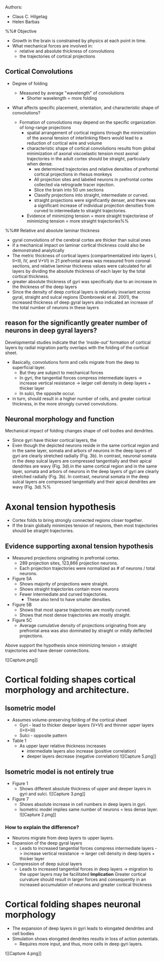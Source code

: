 Authors:
- Claus C. Hilgetag 
- Helen Barbas

%%# Objective
- Growth in the brain is constrained by physics at each point in time.
- What mechanical forces are involved in:
	- relative and absolute thickness of convolutions
	- the trajectories of cortical projections

## Cortical Convolutions
- Degree of folding
	- Measured by average "wavelength" of convolutions
		- Shorter wavelength = more folding

- What affects specific placement, orientation, and characteristic shape of convolutions?
	- Formation of convolutions may depend on the specific organization of long-range projections
		- spatial arrangement of cortical regions through the minimization of the axonal tension of interlinking fibers would lead to a reduction of cortical wire and volume
		- characteristic shape of cortical convolutions results from  global minimization of axonal viscoelastic tension most axonal trajectories in the adult cortex  should be straight, particularly when dense.
			- we determined trajectories and relative densities of prefrontal cortical  projections in rhesus monkeys
			- All projection sites and labeled neurons in prefrontal cortex collected via retrograde tracer injection.
			- Slice the brain into 50 um sections
			- Classify projections into straight, intermediate or curved.
			- straight projections were significantly denser, and there was a significant increase of individual projection densities from curved to intermediate to straight trajectories.
		- Evidence of minimizing tension = more straight trajectoriese of minimizing tension = more straight trajectories%%

%%## Relative and absolute laminar thickness
- gyral convolutions of the cerebral cortex are thicker than sulcal ones
- if a mechanical impact on laminar cortical thickness could also be demonstrated analytically
- The metric thickness of cortical layers (compartmentalized into layers I, II+III, IV, and V+VI) in 21 prefrontal areas was measured from coronal sections, and relative laminar thickness values were calculated for all layers by dividing the absolute thickness of each layer by the total cortical thickness.
- greater absolute thickness of gyri was specifically due to an increase in the thickness of the deep layers
- Since the density of deep cortical layers is relatively invariant across gyral, straight and sulcal regions (Dombrowski et al. 2001), the increased thickness of deep gyral layers also indicated an increase of the total number of neurons in these layers

## reason for the significantly greater number of neurons in deep gyral layers?
Developmental studies indicate that  the ‘inside-out’ formation of cortical layers by radial migration partly overlaps with the folding of the cortical sheet. 

- Basically, convolutions form and cells migrate from the deep to superficial layer.
	- But they are subject to mechanical forces
	- In gyri, the tangential forces compress intermediate layers -> increase vertical resistance -> larger cell density in deep layers + thicker layer
	- In sulci, the opposite occur. 
- in turn, should result in a  higher number of cells, and greater cortical thickness, in the more strongly curved convolutions.

## Neuronal morphology and function
Mechanical impact of folding changes shape of cell bodies and dendrites.
- Since gyri have thicker cortical layers, the 
- Even though the depicted neurons reside in the same cortical region and in the same layer, somata and arbors of neurons in the deep layers of gyri are clearly stretched radially (Fig. 3b). In contrast, neuronal somata in the deep sulcal layers are compressed tangentially and their apical dendrites are wavy (Fig. 3d).in the same cortical region and in the same layer, somata and arbors of neurons in the deep layers of gyri are clearly stretched radially (Fig. 3b). In contrast, neuronal somata in the deep sulcal layers are compressed tangentially and their apical dendrites are wavy (Fig. 3d).%%

# Axonal tension hypothesis
- Cortex folds to bring strongly connected regions closer together.
- If the brain globally minimizes tension of neurons, then most trajectories should be straight trajectories.

## Evidence supporting axonal tension hypothesis
- Measured projections originating in prefrontal cortex. 
	- 289 projection sites, 123,866 projection neurons.
	- Each projection trajectories were normalized as # of neurons / total neurons.
- Figure 5A 
	- Shows majority of projections were straight.
	- Shows straight trajectories contain more neurons
	- Fewer intermediate and curved trajectories.
		- These also tend to have smaller densities.
- Figure 5B
	- Shows that most sparse trajectories are mostly curved.
	- Shows that most dense trajectories are mostly straight.
- Figure 5C
	- Average cumulative density of projections originating from any prefrontal area was also dominated by straight or mildly deflected projections.

Above support the hypothesis since minimizing tension = straight trajectories and have denser connections. 

![[Capture.png]]

# Cortical folding shapes cortical morphology and architecture.
## Isometric model
- Assumes volume-preserving folding of the cortical sheet
	- Gyri - lead to thicker deeper layers (V+VI) and thinner upper layers (I+II+III)
	- Sulci - opposite pattern
- Table 1
	- As upper layer relative thickness increases
		- intermediate layers also increase (positive correlation)
		- deeper layers decrease (negative correlation)
![[Capture 5.png]]
## Isometric model is not entirely true
- Figure 1
	- Shows different absolute thickness of upper and deeper layers in gyri and sulci.
![[Capture 3.png]]
- Figure 7 
	- Shows absolute increase in cell numbers in deep layers in gyri.
	- Isometric model implies same number of neurons = less dense layer.
![[Capture 2.png]]

### How to explain the difference?
- Neurons migrate from deep layers to upper layers.
- Expansion of the deep gyral layers
	- Leads to increased tangential forces compress intermediate layers -> increase vertical resistance -> larger cell density in deep layers + thicker layer
- Compression of deep sulcal layers
	- Leads to increased tangential forces in deep layers -> migration to the upper layers may be facilitated 
**Implication** Greater cortical curvature should result in larger forces and consequently in an increased accumulation of neurons and greater cortical thickness

# Cortical folding shapes neuronal morphology
- The expansion of deep layers in gyri leads to elongated dendrites and cell bodies
- Simulation shows elongated dendrites results in loss of action potentials.
	- Requires more input, and thus, more cells in deep gyri layers.

![[Capture 4.png]]